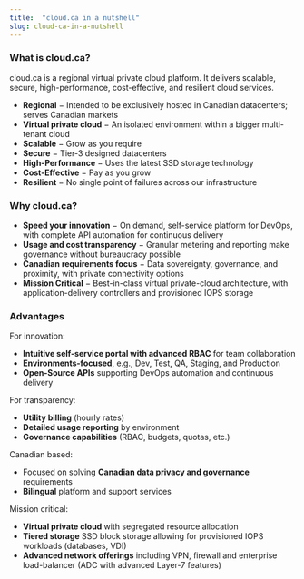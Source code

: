 ```yaml
---
title:  "cloud.ca in a nutshell"
slug: cloud-ca-in-a-nutshell
---
```


### What is cloud.ca?

cloud.ca is a regional virtual private cloud platform. It delivers scalable, secure, high-performance, cost-effective, and resilient cloud services.

- **Regional** − Intended to be exclusively hosted in Canadian datacenters; serves Canadian markets
- **Virtual private cloud** − An isolated environment within a bigger multi-tenant cloud
- **Scalable** − Grow as you require
- **Secure** − Tier-3 designed datacenters
- **High-Performance** − Uses the latest SSD storage technology
- **Cost-Effective** − Pay as you grow
- **Resilient** − No single point of failures across our infrastructure

### Why cloud.ca?

- **Speed your innovation** − On demand, self-service platform for DevOps, with complete API automation for continuous delivery
- **Usage and cost transparency** − Granular metering and reporting make governance without bureaucracy possible
- **Canadian requirements focus** − Data sovereignty, governance, and proximity, with private connectivity options
- **Mission Critical** − Best-in-class virtual private-cloud architecture, with application-delivery controllers and provisioned IOPS storage

### Advantages

For innovation:

- **Intuitive self-service portal with advanced RBAC** for team collaboration
- **Environments-focused**, e.g., Dev, Test, QA, Staging, and Production
- **Open-Source APIs** supporting DevOps automation and continuous delivery

For transparency:

- **Utility billing** (hourly rates)
- **Detailed usage reporting** by environment
- **Governance capabilities** (RBAC, budgets, quotas, etc.)

Canadian based:

- Focused on solving **Canadian data privacy and governance** requirements
- **Bilingual** platform and support services

Mission critical:

- **Virtual private cloud** with segregated resource allocation
- **Tiered storage** SSD block storage allowing for provisioned IOPS workloads (databases, VDI)
- **Advanced network offerings** including VPN, firewall and enterprise load-balancer (ADC with advanced Layer-7 features)
